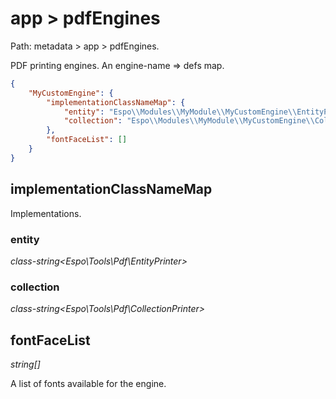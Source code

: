 # app > pdfEngines

Path: metadata > app > pdfEngines.

PDF printing engines. An engine-name => defs map.

```json
{
    "MyCustomEngine": {
        "implementationClassNameMap": {
            "entity": "Espo\\Modules\\MyModule\\MyCustomEngine\\EntityPrinter",
            "collection": "Espo\\Modules\\MyModule\\MyCustomEngine\\CollectionPrinter"
        },
        "fontFaceList": []
    }
}
```

## implementationClassNameMap

Implementations.

### entity

*class-string<Espo\Tools\Pdf\EntityPrinter\>*

### collection

*class-string<Espo\Tools\Pdf\CollectionPrinter\>*

## fontFaceList

*string[]*

A list of fonts available for the engine.
